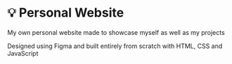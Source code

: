 # 💡 Personal Website
My own personal website made to showcase myself as well as my projects

Designed using Figma and built entirely from scratch with HTML, CSS and JavaScript
